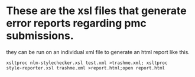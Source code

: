 # These are the xsl files that generate error reports regarding pmc submissions.
they can be run on an individual xml file to generate an html report like this.

```
xsltproc nlm-stylechecker.xsl test.xml >trashme.xml; xsltproc
style-reporter.xsl trashme.xml >report.html;open report.html
```
